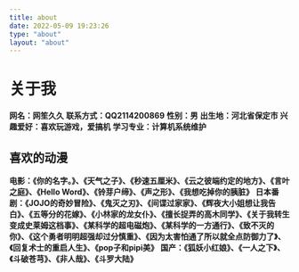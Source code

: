 ```yaml
---
title: about
date: 2022-05-09 19:23:26
type: "about"
layout: "about"
---
```


# 关于我

**网名：网笙久久**
**联系方式：QQ2114200869**
**性别：男**
**出生地：河北省保定市**
**兴趣爱好：喜欢玩游戏，爱搞机**
**学习专业：计算机系统维护**

## 喜欢的动漫

**电影：《你的名字。》、《天气之子》、《秒速五厘米》、《云之彼端约定的地方》、《言叶之庭》、《Hello Word》、《铃芽户缔》、《声之形》、《我想吃掉你的胰脏》**
**日本番剧：《JOJO的奇妙冒险》、《鬼灭之刃》、《间谍过家家》、《辉夜大小姐想让我告白》、《五等分的花嫁》、《小林家的龙女仆》、《擅长捉弄的高木同学》、《关于我转生变成史莱姆这档事》、《某科学的超电磁炮》、《某科学的一方通行》、《致不灭的你》、《这个勇者明明超强却过分慎重》、《因为太害怕通了所以就全点防御力了》、《回复术士的重启人生》、《pop子和pipi美》**
**国产：《狐妖小红娘》、《一人之下》、《斗破苍芎》、《非人哉》、《斗罗大陆》**